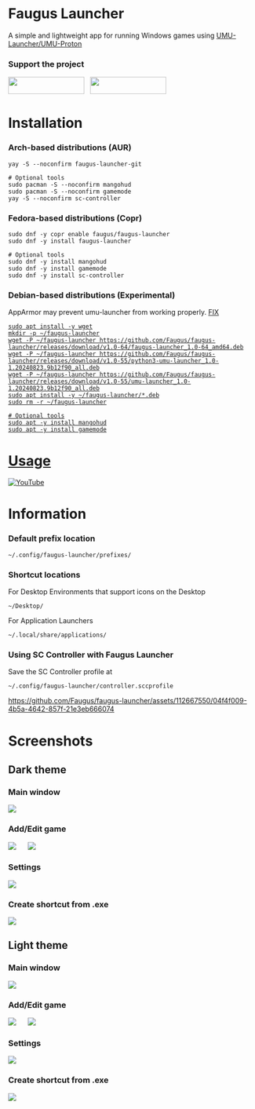 # Faugus Launcher
A simple and lightweight app for running Windows games using [UMU-Launcher/UMU-Proton](https://github.com/Open-Wine-Components/umu-launcher)

### Support the project
<a href='https://ko-fi.com/K3K210EMDU' target='_blank'><img src=https://github.com/Faugus/faugus-launcher/blob/main/ko-fi.png width="155" height="35"/></a>&nbsp;&nbsp;
<a href='https://www.paypal.com/donate/?business=57PP9DVD3VWAN&amount=5&no_recurring=0&currency_code=USD' target='_blank'><img src=https://github.com/Faugus/faugus-launcher/blob/main/paypal.png width="155" height="35"/></a>

# Installation
### Arch-based distributions (AUR)
```
yay -S --noconfirm faugus-launcher-git
```
```
# Optional tools
sudo pacman -S --noconfirm mangohud
sudo pacman -S --noconfirm gamemode
yay -S --noconfirm sc-controller
```

### Fedora-based distributions (Copr)
```
sudo dnf -y copr enable faugus/faugus-launcher
sudo dnf -y install faugus-launcher
```
```
# Optional tools
sudo dnf -y install mangohud
sudo dnf -y install gamemode
sudo dnf -y install sc-controller
```

### Debian-based distributions (Experimental)
AppArmor may prevent umu-launcher from working properly. <a href='https://gist.github.com/Faugus/8d3caa3ce93eb1ff90409f3c3dbabe0f' target='_blank'>FIX
```
sudo apt install -y wget
mkdir -p ~/faugus-launcher
wget -P ~/faugus-launcher https://github.com/Faugus/faugus-launcher/releases/download/v1.0-64/faugus-launcher_1.0-64_amd64.deb
wget -P ~/faugus-launcher https://github.com/Faugus/faugus-launcher/releases/download/v1.0-55/python3-umu-launcher_1.0-1.20240823.9b12f90_all.deb
wget -P ~/faugus-launcher https://github.com/Faugus/faugus-launcher/releases/download/v1.0-55/umu-launcher_1.0-1.20240823.9b12f90_all.deb
sudo apt install -y ~/faugus-launcher/*.deb
sudo rm -r ~/faugus-launcher
```
```
# Optional tools
sudo apt -y install mangohud
sudo apt -y install gamemode
```

# Usage
[![YouTube](http://i.ytimg.com/vi/Ay6C2f55Pc8/hqdefault.jpg)](https://www.youtube.com/watch?v=Ay6C2f55Pc8)


# Information
### Default prefix location
```
~/.config/faugus-launcher/prefixes/
```

### Shortcut locations
For Desktop Environments that support icons on the Desktop
```
~/Desktop/
```
For Application Launchers
```
~/.local/share/applications/
```

### Using SC Controller with Faugus Launcher
Save the SC Controller profile at
```
~/.config/faugus-launcher/controller.sccprofile
```
https://github.com/Faugus/faugus-launcher/assets/112667550/04f4f009-4b5a-4642-857f-21e3eb666074

# Screenshots
## Dark theme
### Main window
<img src=https://github.com/user-attachments/assets/31e535df-380d-4e3c-8626-0baf478dc072/><br>
### Add/Edit game
<img src=https://github.com/user-attachments/assets/7bef8540-861a-4971-b8db-968c37b69743/>&nbsp;&nbsp;&nbsp;&nbsp;&nbsp;&nbsp;<img src=https://github.com/user-attachments/assets/c5fbfb89-05f0-4649-b209-8a614011a3af/><br>
### Settings
<img src=https://github.com/user-attachments/assets/229867a7-35fe-4000-99dd-ec8081d41f7f/><br>
### Create shortcut from .exe
<img src=https://github.com/user-attachments/assets/5284eb26-8e87-4fc8-b795-9aed07c2f1e7/><br>


## Light theme
### Main window
<img src=https://github.com/user-attachments/assets/2ec59e62-8df6-446a-afec-08a36023ac4a/><br>
### Add/Edit game
<img src=https://github.com/user-attachments/assets/025e1654-7db4-4709-8175-91b85b3de59d/>&nbsp;&nbsp;&nbsp;&nbsp;&nbsp;&nbsp;<img src=https://github.com/user-attachments/assets/43f59ea5-2988-4350-9e67-0ad4cff8ae3f/><br>
### Settings
<img src=https://github.com/user-attachments/assets/56a9d912-a1b9-4ac8-a251-83a6b046bd2e/><br>
### Create shortcut from .exe
<img src=https://github.com/user-attachments/assets/6b425cc6-05ba-46da-b01e-882ea3985d72/>
